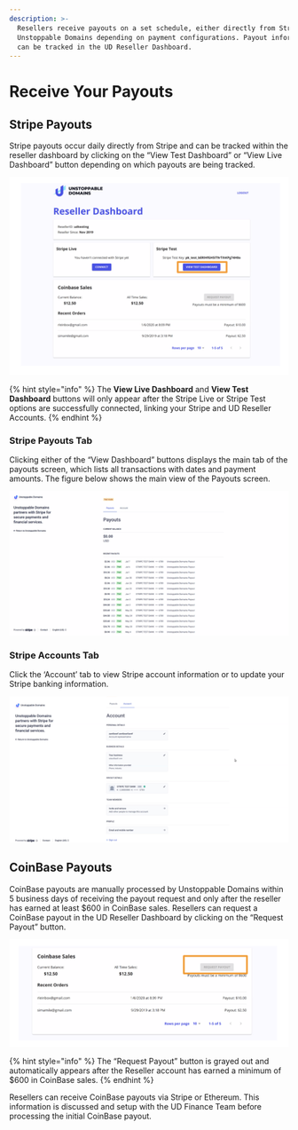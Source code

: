 ```yaml
---
description: >-
  Resellers receive payouts on a set schedule, either directly from Stripe or
  Unstoppable Domains depending on payment configurations. Payout information
  can be tracked in the UD Reseller Dashboard.
---
```


# Receive Your Payouts

## Stripe Payouts

Stripe payouts occur daily directly from Stripe and can be tracked within the reseller dashboard by clicking on the “View Test Dashboard” or “View Live Dashboard” button depending on which payouts are being tracked.

![Button selection for tracking Stripe payouts](../../../.gitbook/assets/screen-shot-2021-07-12-at-2.53.26-pm.png)

{% hint style="info" %}
The **View Live Dashboard** and **View Test Dashboard** buttons will only appear after the Stripe Live or Stripe Test options are successfully connected, linking your Stripe and UD Reseller Accounts.
{% endhint %}

### Stripe Payouts Tab

Clicking either of the “View Dashboard” buttons displays the main tab of the payouts screen, which lists all transactions with dates and payment amounts. The figure below shows the main view of the Payouts screen.

![Main/default view of Stripe Payouts (i.e., payouts tab) ](../../../.gitbook/assets/24.png)

### Stripe Accounts Tab

Click the ‘Account’ tab to view Stripe account information or to update your Stripe banking information.

![View of Stripe Account information (i.e., account tab)](../../../.gitbook/assets/25.png)

## CoinBase Payouts

CoinBase payouts are manually processed by Unstoppable Domains within 5 business days of receiving the payout request and only after the reseller has earned at least $600 in CoinBase sales. Resellers can request a CoinBase payout in the UD Reseller Dashboard by clicking on the “Request Payout” button.

![Button location for requesting a manual payout of CoinBase sales](../../../.gitbook/assets/screen-shot-2021-07-12-at-3.12.14-pm.png)

{% hint style="info" %}
The “Request Payout” button is grayed out and automatically appears after the Reseller account has earned a minimum of $600 in CoinBase sales.
{% endhint %}

Resellers can receive CoinBase payouts via Stripe or Ethereum. This information is discussed and setup with the UD Finance Team before processing the initial CoinBase payout.
